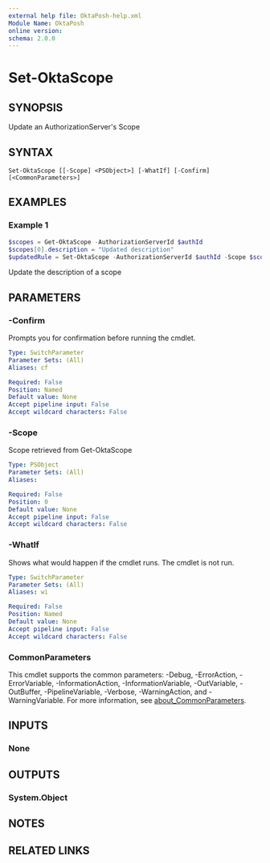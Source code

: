```yaml
---
external help file: OktaPosh-help.xml
Module Name: OktaPosh
online version:
schema: 2.0.0
---
```


# Set-OktaScope

## SYNOPSIS
Update an AuthorizationServer's Scope

## SYNTAX

```
Set-OktaScope [[-Scope] <PSObject>] [-WhatIf] [-Confirm] [<CommonParameters>]
```

## EXAMPLES

### Example 1
```powershell
$scopes = Get-OktaScope -AuthorizationServerId $authId
$scopes[0].description = "Updated description"
$updatedRule = Set-OktaScope -AuthorizationServerId $authId -Scope $scopes[0]
```

Update the description of a scope

## PARAMETERS

### -Confirm
Prompts you for confirmation before running the cmdlet.

```yaml
Type: SwitchParameter
Parameter Sets: (All)
Aliases: cf

Required: False
Position: Named
Default value: None
Accept pipeline input: False
Accept wildcard characters: False
```

### -Scope
Scope retrieved from Get-OktaScope

```yaml
Type: PSObject
Parameter Sets: (All)
Aliases:

Required: False
Position: 0
Default value: None
Accept pipeline input: False
Accept wildcard characters: False
```

### -WhatIf
Shows what would happen if the cmdlet runs.
The cmdlet is not run.

```yaml
Type: SwitchParameter
Parameter Sets: (All)
Aliases: wi

Required: False
Position: Named
Default value: None
Accept pipeline input: False
Accept wildcard characters: False
```

### CommonParameters
This cmdlet supports the common parameters: -Debug, -ErrorAction, -ErrorVariable, -InformationAction, -InformationVariable, -OutVariable, -OutBuffer, -PipelineVariable, -Verbose, -WarningAction, and -WarningVariable. For more information, see [about_CommonParameters](http://go.microsoft.com/fwlink/?LinkID=113216).

## INPUTS

### None

## OUTPUTS

### System.Object
## NOTES

## RELATED LINKS
